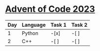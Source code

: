 # [Advent of Code 2023](https://adventofcode.com)


| Day | Language | Task 1 | Task 2 |
| --- | --- | --- | --- |
| 1 | Python | -[x] | -[ ] |
| 2 | C++ | -[ ]| -[ ] |
